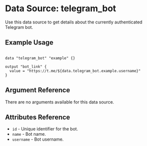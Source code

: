 # Data Source: telegram_bot

Use this data source to get details about the currently authenticated Telegram
bot.

## Example Usage

```hcl

data "telegram_bot" "example" {}

output "bot_link" {
  value = "https://t.me/${data.telegram_bot.example.username}"
}
```


## Argument Reference

There are no arguments available for this data source.

## Attributes Reference

* `id` - Unique identifier for the bot.
* `name` - Bot name.
* `username` - Bot username.
